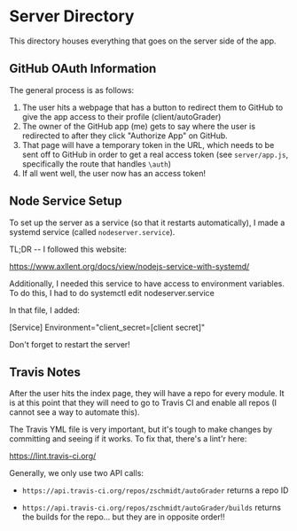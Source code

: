 # Server Directory

This directory houses everything that goes on the server side of the app.



## GitHub OAuth Information

The general process is as follows:

1. The user hits a webpage that has a button to redirect them to GitHub to give the app access to their profile (client/autoGrader)
2. The owner of the GitHub app (me) gets to say where the user is redirected to after they click "Authorize App" on GitHub. 
3. That page will have a temporary token in the URL, which needs to be sent off to GitHub in order to get a real access token (see `server/app.js`, specifically the route that handles `\auth`)
4. If all went well, the user now has an access token!


## Node Service Setup


To set up the server as a service (so that it restarts automatically), I made a systemd service (called `nodeserver.service`).

TL;DR -- I followed this website:

https://www.axllent.org/docs/view/nodejs-service-with-systemd/


Additionally, I needed this service to have access to environment variables. To do this, I had to do systemctl edit nodeserver.service


In that file, I added:

[Service]
Environment="client_secret=[client secret]"


Don't forget to restart the server!



## Travis Notes

After the user hits the index page, they will have a repo for every module. It is at this point that they will need to go to Travis CI and enable all repos (I cannot see a way to automate this).

The Travis YML file is very important, but it's tough to make changes by committing and seeing if it works. To fix that, there's a lint'r here:

https://lint.travis-ci.org/


Generally, we only use two API calls:



* `https://api.travis-ci.org/repos/zschmidt/autoGrader` returns a repo ID

* `https://api.travis-ci.org/repos/zschmidt/autoGrader/builds` returns the builds for the repo... but they are in opposite order!!